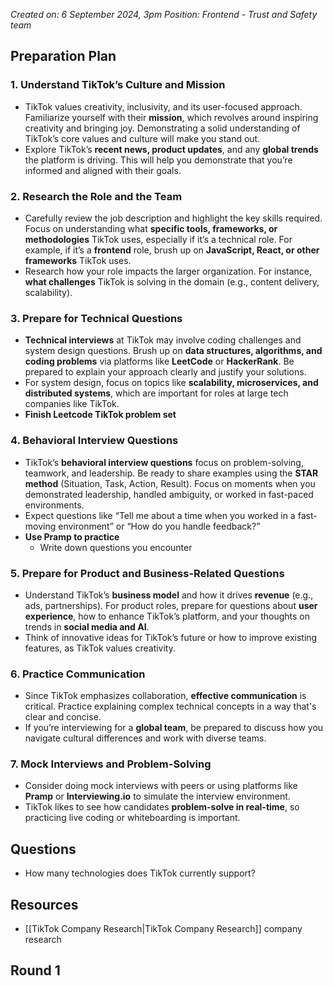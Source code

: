 *Created on: 6 September 2024, 3pm*
*Position: Frontend - Trust and Safety team*
## Preparation Plan
### 1. **Understand TikTok’s Culture and Mission**

- TikTok values creativity, inclusivity, and its user-focused approach. Familiarize yourself with their **mission**, which revolves around inspiring creativity and bringing joy. Demonstrating a solid understanding of TikTok’s core values and culture will make you stand out.
- Explore TikTok’s **recent news, product updates**, and any **global trends** the platform is driving. This will help you demonstrate that you’re informed and aligned with their goals.

### 2. **Research the Role and the Team**

- Carefully review the job description and highlight the key skills required. Focus on understanding what **specific tools, frameworks, or methodologies** TikTok uses, especially if it’s a technical role. For example, if it’s a **frontend** role, brush up on **JavaScript, React, or other frameworks** TikTok uses.
- Research how your role impacts the larger organization. For instance, **what challenges** TikTok is solving in the domain (e.g., content delivery, scalability).

### 3. **Prepare for Technical Questions**

- **Technical interviews** at TikTok may involve coding challenges and system design questions. Brush up on **data structures, algorithms, and coding problems** via platforms like **LeetCode** or **HackerRank**. Be prepared to explain your approach clearly and justify your solutions.
- For system design, focus on topics like **scalability, microservices, and distributed systems**, which are important for roles at large tech companies like TikTok.
- **Finish Leetcode TikTok problem set**

### 4. **Behavioral Interview Questions**

- TikTok’s **behavioral interview questions** focus on problem-solving, teamwork, and leadership. Be ready to share examples using the **STAR method** (Situation, Task, Action, Result). Focus on moments when you demonstrated leadership, handled ambiguity, or worked in fast-paced environments.
- Expect questions like “Tell me about a time when you worked in a fast-moving environment” or “How do you handle feedback?”
- **Use Pramp to practice**
	- Write down questions you encounter

### 5. **Prepare for Product and Business-Related Questions**

- Understand TikTok’s **business model** and how it drives **revenue** (e.g., ads, partnerships). For product roles, prepare for questions about **user experience**, how to enhance TikTok’s platform, and your thoughts on trends in **social media and AI**.
- Think of innovative ideas for TikTok’s future or how to improve existing features, as TikTok values creativity.

### 6. **Practice Communication**

- Since TikTok emphasizes collaboration, **effective communication** is critical. Practice explaining complex technical concepts in a way that's clear and concise.
- If you’re interviewing for a **global team**, be prepared to discuss how you navigate cultural differences and work with diverse teams.

### 7. **Mock Interviews and Problem-Solving**

- Consider doing mock interviews with peers or using platforms like **Pramp** or **Interviewing.io** to simulate the interview environment.
- TikTok likes to see how candidates **problem-solve in real-time**, so practicing live coding or whiteboarding is important.

## Questions
- How many technologies does TikTok currently support?

## Resources
- [[TikTok Company Research|TikTok Company Research]] company research

## Round 1
